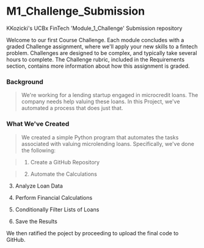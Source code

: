 # M1_Challenge_Submission
KKozicki's UCBx FinTech 'Module_1_Challenge' Submission repository

Welcome to our first Course Challenge. Each module concludes with a graded Challenge assignment, where we'll apply your new skills to a fintech problem. Challenges are designed to be complex, and typically take several hours to complete. The Challenge rubric, included in the Requirements section, contains more information about how this assignment is graded.

### **Background**
> We're working for a lending startup engaged in microcredit loans. The company needs help valuing these loans. In this Project, we've automated a process that does just that.

### **What We've Created**
> We created a simple Python program that automates the tasks associated with valuing microlending loans. Specifically, we've done the following:

> 1. Create a GitHub Repository

> 2. Automate the Calculations

3. Analyze Loan Data

4. Perform Financial Calculations

5. Conditionally Filter Lists of Loans

6. Save the Results

We then ratified the poject by proceeding to upload the final code to GitHub.
